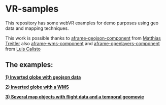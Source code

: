 # VR-samples

This repository has some webVR examples for demo purposes using geo data and mapping techniques. 

This work is possible thanks to [aframe-geojson-component](https://github.com/mattrei/aframe-geojson-component) from [Matthias Treitler](https://github.com/mattrei) also [aframe-wms-component](https://github.com/lcalisto/aframe-wms-component) and [aframe-openlayers-component](https://github.com/lcalisto/aframe-openlayers-component) from [Luis Calisto](https://github.com/lcalisto)

## The examples:


**[1) Inverted globe with geojson data](https://gip-itc-universitytwente.github.io/VR-samples/examples/inverted-geojson.html)**

**[2) Inverted globe with a WMS](https://gip-itc-universitytwente.github.io/VR-samples/examples/inverted-wms.html)**

**[3) Several map objects with flight data and a temporal geomovie](https://gip-itc-universitytwente.github.io/VR-samples/examples/maps-wms.html)**
